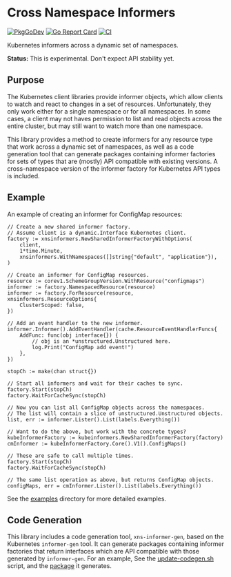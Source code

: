 # Cross Namespace Informers

[![PkgGoDev](https://pkg.go.dev/badge/mod/github.com/maistra/xns-informer)](https://pkg.go.dev/mod/github.com/maistra/xns-informer)
[![Go Report Card](https://goreportcard.com/badge/github.com/maistra/xns-informer)](https://goreportcard.com/report/github.com/maistra/xns-informer)
[![CI](https://github.com/maistra/xns-informer/workflows/CI/badge.svg)](https://github.com/maistra/xns-informer/actions)

Kubernetes informers across a dynamic set of namespaces.

**Status:** This is experimental. Don't expect API stability yet.


## Purpose

The Kubernetes client libraries provide informer objects, which allow clients
to watch and react to changes in a set of resources.  Unfortunately, they only
work either for a single namespace or for all namespaces.  In some cases, a
client may not haves permission to list and read objects across the entire
cluster, but may still want to watch more than one namespace.

This library provides a method to create informers for any resource type that
work across a dynamic set of namespaces, as well as a code generation tool
that can generate packages containing informer factories for sets of types
that are (mostly) API compatible with existing versions.  A cross-namespace
version of the informer factory for Kubernetes API types is included.


## Example

An example of creating an informer for ConfigMap resources:

```golang
// Create a new shared informer factory.
// Assume client is a dynamic.Interface Kubernetes client.
factory := xnsinformers.NewSharedInformerFactoryWithOptions(
	client,
	1*time.Minute,
	xnsinformers.WithNamespaces([]string{"default", "application"}),
)

// Create an informer for ConfigMap resources.
resource := corev1.SchemeGroupVersion.WithResource("configmaps")
informer := factory.NamespacedResource(resource)
informer := factory.ForResource(resource, xnsinformers.ResourceOptions{
    ClusterScoped: false,
})

// Add an event handler to the new informer.
informer.Informer().AddEventHandler(cache.ResourceEventHandlerFuncs{
	AddFunc: func(obj interface{}) {
		// obj is an *unstructured.Unstructured here.
		log.Print("ConfigMap add event!")
	},
})

stopCh := make(chan struct{})

// Start all informers and wait for their caches to sync.
factory.Start(stopCh)
factory.WaitForCacheSync(stopCh)

// Now you can list all ConfigMap objects across the namespaces.
// The list will contain a slice of unstructured.Unstructured objects.
list, err := informer.Lister().List(labels.Everything())

// Want to do the above, but work with the concrete types?
kubeInformerFactory := kubeinformers.NewSharedInformerFactory(factory)
cmInformer := kubeInformerFactory.Core().V1().ConfigMaps()

// These are safe to call multiple times.
factory.Start(stopCh)
factory.WaitForCacheSync(stopCh)

// The same list operation as above, but returns ConfigMap objects.
configMaps, err = cmInformer.Lister().List(labels.Everything())
```

See the [examples][1] directory for more detailed examples.


## Code Generation

This library includes a code generation tool, `xns-informer-gen`, based on the
Kubernetes `informer-gen` tool.  It can generate packages containing informer
factories that return interfaces which are API compatible with those generated
by `informer-gen`.  For an example, See the [update-codegen.sh][2] script, and
the [package][3] it generates.


  [1]: https://github.com/maistra/xns-informer/tree/master/examples
  [2]: https://github.com/maistra/xns-informer/blob/master/hack/update-codegen.sh
  [3]: https://github.com/maistra/xns-informer/tree/master/pkg/generated/kube
